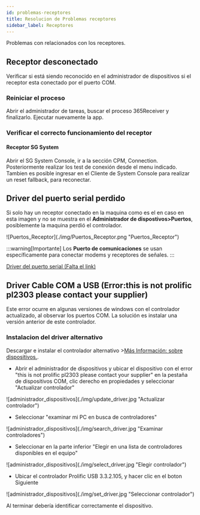 ```yaml
---
id: problemas-receptores
title: Resolucion de Problemas receptores
sidebar_label: Receptores
---
```


Problemas con relacionados con los receptores.
<!-- | Problema 	| Posible Causa 	| Solución 	|
|----------	|---------------	|----------	|
|           |                   |          	| -->

## Receptor desconectado
Verificar si está siendo reconocido en el administrador de dispositivos si el receptor esta conectado por el puerto COM.

### Reiniciar el proceso
Abrir el administrador de tareas, buscar el proceso 365Receiver y finalizarlo. Ejecutar nuevamente la app.

### Verificar el correcto funcionamiento del receptor
#### Receptor SG System
Abrir el SG System Console, ir a la sección CPM, Connection. Posteriormente realizar los test de conexión desde el menu indicado. Tambien es posible ingresar en el Cliente de System Console para realizar un reset fallback, para reconectar.

## Driver del puerto serial perdido 

Si solo hay un receptor conectado en la maquina como es el en caso en esta imagen y no se muestra en el **Administrador de dispostivos>Puertos**, posiblemente la maquina perdió el controlador.

<div className="center-img">
    ![Puertos_Receptor](./img/Puertos_Receptor.png "Puertos_Receptor")
</div>

:::warning[Importante]
Los **Puerto de comunicaciones** se usan específicamente para conectar modems y receptores de señales.
:::

<a href="" target="_blank">Driver del puerto serial (Falta el link)</a>

## Driver Cable COM a USB (Error:this is not prolific pl2303 please contact your supplier)

Este error ocurre en algunas versiones de windows con el controlador actualizado, al observar los puertos COM. La solución es instalar una versión anterior de este controlador.

### Instalacion del driver alternativo

Descargar e instalar el controlador alternativo >[Más Información: sobre dispositivos.](../../instalacion-y-configuracion/descargar-instaladores/descargar-instaladores.md).

* Abrir el administrador de dispositivos y ubicar el dispositivo con el error "this is not prolific pl2303 please contact your supplier" en la pestaña de dispositivos COM, clic derecho en propiedades y seleccionar "Actualizar controlador"

<div className="center-img">
    ![administrador_dispositivos](./img/update_driver.jpg "Actualizar controlador")
</div>

* Seleccionar "examinar mi PC en busca de controladores"

<div className="center-img">
    ![administrador_dispositivos](./img/search_driver.jpg "Examinar controladores")
</div>

* Seleccionar en la parte inferior "Elegir en una lista de controladores disponibles en el equipo"

<div className="center-img">
    ![administrador_dispositivos](./img/select_driver.jpg "Elegir controlador")
</div>

* Ubicar el controlador Prolific USB 3.3.2.105, y hacer clic en el boton Siguiente
<div className="center-img">
    ![administrador_dispositivos](./img/set_driver.jpg "Seleccionar controlador")
</div>

Al terminar debería identificar correctamente el dispositivo.